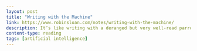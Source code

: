 ```yaml
---
layout: post
title: "Writing with the Machine"
link: https://www.robinsloan.com/notes/writing-with-the-machine/
description: It’s like writing with a deranged but very well-read parrot on your shoulder.
content-type: reading
tags: [artificial intelligence]
---
```

